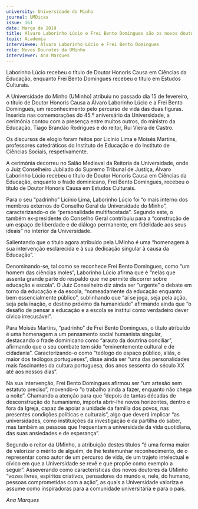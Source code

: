 ```yaml
---
university: Universidade do Minho
journal: UMDicas 
issue: 161
date: Março de 2019
title: Álvaro Laborinho Lúcio e Frei Bento Domingues são os novos doutores da UMinho
topic: Academia
interviewee: Álvaro Laborinho Lúcio e Frei Bento Domingues
role: Novos Dourotes da UMinho
interviewer: Ana Marques
---
```



Laborinho Lúcio recebeu o título de Doutor Honoris Causa em Ciências da Educação, enquanto Frei Bento Domingues recebeu o título em Estudos Culturais.

A Universidade do Minho (UMinho) atribuiu no passado dia 15 de fevereiro, o título de Doutor Honoris Causa a Álvaro Laborinho Lúcio e a Frei Bento Domingues, um reconhecimento pelo percurso de vida das duas figuras. Inserida nas comemorações do 45.º aniversário da Universidade, a cerimónia contou com a presença entre muitos outros, do ministro da Educação, Tiago Brandão Rodrigues e do reitor, Rui Vieira de Castro.

Os discursos de elogio foram feitos por Licínio Lima e Moisés Martins, professores catedráticos do Instituto de Educação e do Instituto de Ciências Sociais, respetivamente.

A cerimónia decorreu no Salão Medieval da Reitoria da Universidade, onde o Juiz Conselheiro Jubilado do Supremo Tribunal de Justiça, Álvaro Laborinho Lúcio recebeu o título de Doutor Honoris Causa em Ciências da Educação, enquanto o frade dominicano, Frei Bento Domingues, recebeu o título de Doutor Honoris Causa em Estudos Culturais.

Para o seu “padrinho” Licínio Lima, Laborinho Lúcio foi “o mais interno dos membros externos do Conselho Geral da Universidade do Minho”, caracterizando-o de “personalidade multifacetada”. Segundo este, o também ex-presidente do Conselho Geral contribuiu para a “construção de um espaço de liberdade e de diálogo permanente, em fidelidade aos seus ideais” no interior da Universidade.

Salientando que o título agora atribuído pela UMinho é uma “homenagem à sua intervenção esclarecida e à sua dedicação singular à causa da Educação”.

Denominando-se, tal como se reconhece Frei Bento Domingues, como “um homem das ciências moles”, Laborinho Lúcio afirma que é “nelas que assenta grande parte do respaldo que me permite discorrer sobre educação e escola”. O Juiz Conselheiro diz ainda ser “urgente” o debate em torno da educação e da escola, “nomeadamente da educação enquanto bem essencialmente público”, sublinhando que “aí se joga, seja pela ação, seja pela inação, o destino próximo da humanidade” afirmando ainda que “o desafio de pensar a educação e a escola se institui como verdadeiro dever cívico irrecusável”.

Para Moisés Martins, “padrinho” de Frei Bento Domingues, o título atribuído é uma homenagem a um pensamento social humanista singular, destacando o frade dominicano como “arauto da doutrina conciliar”, afirmando que o seu combate tem sido “eminentemente cultural e de cidadania”. Caracterizando-o como “teólogo do espaço público, aliás, o maior dos teólogos portugueses”, disse ainda ser “uma das personalidades mais fascinantes da cultura portuguesa, dos anos sessenta do século XX até aos nossos dias”.

Na sua intervenção, Frei Bento Domingues afirmou ser “um artesão sem estatuto preciso”, movendo-o “o trabalho ainda a fazer, enquanto não chega a noite”. Chamando a atenção para que “depois de tantas décadas de desconstrução do humanismo, importa abrir-lhe novos horizontes, dentro e fora da Igreja, capaz de apoiar a unidade da família dos povos, nas presentes condições políticas e culturais”, algo que deverá implicar “as universidades, como instituições da investigação e da partilha do saber, mas também as pessoas que frequentam a universidade da vida quotidiana, das suas ansiedades e de esperança”.

Segundo o reitor da UMinho, a atribuição destes títulos “é uma forma maior de valorizar o mérito de alguém, de lhe testemunhar reconhecimento, de o representar como autor de um percurso de vida, de um trajeto intelectual e cívico em que a Universidade se revê e que propõe como exemplo a seguir”. Asseverando como características dos novos doutores da UMinho “vozes livres, espíritos criativos, pensadores do mundo e, nele, do humano, pessoas comprometidas com a ação”, as quais a Universidade valoriza e assume como inspiradoras para a comunidade universitária e para o país.

*Ana Marques*